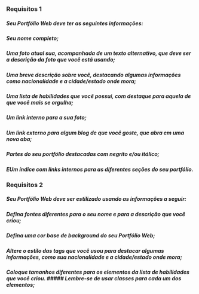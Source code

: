 ### Requisitos 1

##### Seu Portfólio Web deve ter as seguintes informações:
##### Seu nome completo;
##### Uma foto atual sua, acompanhada de um texto alternativo, que deve ser a descrição da foto que você está usando;
##### Uma breve descrição sobre você, destacando algumas informações como nacionalidade e a cidade/estado onde mora;
##### Uma lista de habilidades que você possui, com destaque para aquela de que você mais se orgulha;
##### Um link interno para a sua foto;
##### Um link externo para algum blog de que você goste, que abra em uma nova aba;
##### Partes do seu portfólio destacadas com negrito e/ou itálico;
##### EUm índice com links internos para as diferentes seções do seu portfólio.

### Requisitos 2

##### Seu Portfólio Web deve ser estilizado usando as informações a seguir:
##### Defina fontes diferentes para o seu nome e para a descrição que você criou;
##### Defina uma cor base de background do seu Portfólio Web;
##### Altere o estilo das tags que você usou para destacar algumas informações, como sua nacionalidade e a cidade/estado onde mora;
##### Coloque tamanhos diferentes para os elementos da lista de habilidades que você criou. ##### Lembre-se de usar classes para cada um dos elementos;
